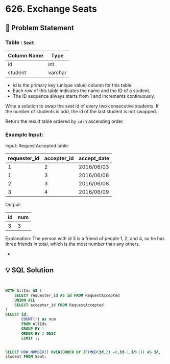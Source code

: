 # 626. Exchange Seats

## 📝 Problem Statement

###  Table :  `Seat`


| Column Name | Type    |
|-------------|---------|
| id          | int     |
| student     | varchar |

 - id is the primary key (unique value) column for this table.
 - Each row of this table indicates the name and the ID of a student.
 - The ID sequence always starts from 1 and increments continuously.
 

Write a solution to swap the seat id of every two consecutive students. If the number of students is odd, the id of the last student is not swapped.

Return the result table ordered by `id` in ascending order.

### Example Input:

Input: 
RequestAccepted table:

| requester_id | accepter_id | accept_date |
|--------------|-------------|-------------|
| 1            | 2           | 2016/06/03  |
| 1            | 3           | 2016/06/08  |
| 2            | 3           | 2016/06/08  |
| 3            | 4           | 2016/06/09  |

Output: 

| id | num |
|----|-----|
| 3  | 3   |

Explanation: 
The person with id 3 is a friend of people 1, 2, and 4, so he has three friends in total, which is the most number than any others.

 - 
## 💡 SQL Solution

```sql


WITH AllIds AS (
    SELECT requester_id AS id FROM RequestAccepted
    UNION ALL 
    SELECT accepter_id FROM RequestAccepted
)
SELECT id,
       COUNT(*) as num
       FROM AllIds
       GROUP BY 1
       ORDER BY 2 DESC
       LIMIT 1;


SELECT ROW_NUMBER() OVER(ORDER BY IF(MOD(id,2) =0,id-1,id+1)) AS id,
student FROM Seat;

